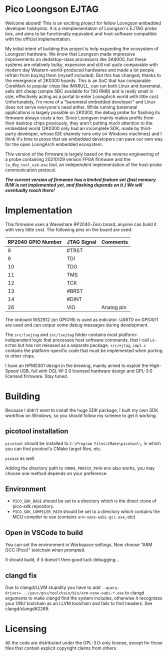 
# Pico Loongson EJTAG

Welcome aboard! This is an exciting project for fellow Loongson embedded developer hobbyists. It is a reimplementation of Loongson's EJTAG probe box, and aims to be functionally equivalent and host-software compatible with the official implementation.

My initial intent of building this project is help expanding the ecosystem of Loongson hardware. We know that Loongson made impressive improvements on dedsktop-class processors like 3A6000, but these systems are relatively bulky, expensive and still not *quite* comparable with modern day Western-world-produced hardwares and made a lot people refrain from buying them (myself included). But this has changed, thanks to the emergence of 2K0300 boards. This is an SoC that has comparable CoreMark to popular chips like iMX6ULL, can run both Linux and baremetal, sells dirt cheap (simple SBC available for 100 RMB) and is really small in size, effectively acting as a portal to enter LoongArch world with little cost. Unfortunately, I'm more of a "baremetal embedded developer" and Linux does not serve everyone's need either. While running baremetal applications is largely possible on 2K0300, the debug probe for flashing its firmware always costs a ton. Since Loongson mainly makes profits from their desktop chips previously, they aren't putting much attention to the embedded world (2K0300 only had an incomplete SDK, made by third-party developer, whose IDE shamely runs only on Windows machines) and I think it's time to prove that we embedded developers can pave our own way for the open LoongArch embedded ecosystem.

This version of the firmware is largely based on the reverse engineering of a probe containing 20210129 version FPGA firmware and the `la_dbg_tool_usb.exe` tool, an independent implementation of the host-probe communication protocol.

***The current version of firmware has a limited feature set (fast memory R/W is not implemented yet, and flashing depends on it.) We will eventually reach there!***

# Implementation

This firmware uses a Waveshare RP2040-Zero board, anyone can build it with very little cost. The following pins on the board are used:

|RP2040 GPIO Number|JTAG Signal|Comments|
|-|-|-|
|8|#TRST||
|9|TDI||
|10|TDO||
|11|TMS||
|12|TCK||
|13|#BRST||
|14|#DINT||
|26|VIO|Analog pin|

The onboard WS2812 (on GPIO16) is used as indicator. UART0 on GPIO0/1 are used and can output some debug messages during development.

The `src/lsejtag` and `inc/lsejtag` folder contains most platform-independent logic that processes host software commands, that I call `LS-EJTAG` but has not released as a separate package. `src/ejtag_impl.c` contains the platform-specific code that must be implemented when porting to other chips.

I have an HPM5301 design in the brewing, mainly aimed to exploit the High-Speed USB, full with OSL-W-2.0 licensed hardware design and GPL-3.0 licensed firmware. Stay tuned.

# Building

Because I didn't want to install the huge SDK package, I built my own SDK workflow on Windows, so you should follow my scheme to get it working.

## picotool installation

`picotool` should be installed to `C:\Program Files\CMake\picotool\`, in which you can find picotool's CMake target files, etc.

`pioasm` as well.

Adding the directory path to `CMAKE_PREFIX_PATH` env also works, you may choose one method depends on your preference.

## Environment

- `PICO_SDK_BASE` should be set to a directory which is the direct clone of pico-sdk repository.
- `PICO_SDK_COMPILER_PATH` should be set to a directory which contains the MCU compiler to use (contains `arm-none-eabi-gcc.exe`, etc)

## Open in VSCode to build

You can set the environment in Workspace settings. Now choose "ARM GCC (Pico)" toolchain when prompted.

It should build, if it doesn't then good luck debugging...

## clangd fix

Due to clangd/LLVM stupidity you have to add `--query-driver=.../your/gnu/toolchain/bin/arm-none-eabi-*.exe` to clangd arguments to make clangd find the system includes, otherwise it recognizes your GNU toolchain as an LLVM toolchain and fails to find headers. See clangd/clangd#2289.

# Licensing

All the code are distributed under the GPL-3.0-only license, except for those files that contain explicit copyright claims from others.
